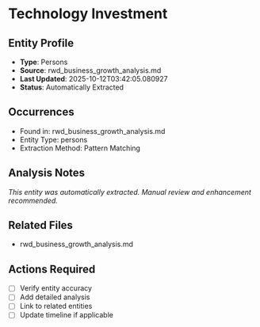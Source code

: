 # Technology Investment

## Entity Profile
- **Type**: Persons
- **Source**: rwd_business_growth_analysis.md
- **Last Updated**: 2025-10-12T03:42:05.080927
- **Status**: Automatically Extracted

## Occurrences
- Found in: rwd_business_growth_analysis.md
- Entity Type: persons
- Extraction Method: Pattern Matching

## Analysis Notes
*This entity was automatically extracted. Manual review and enhancement recommended.*

## Related Files
- rwd_business_growth_analysis.md

## Actions Required
- [ ] Verify entity accuracy
- [ ] Add detailed analysis
- [ ] Link to related entities
- [ ] Update timeline if applicable
